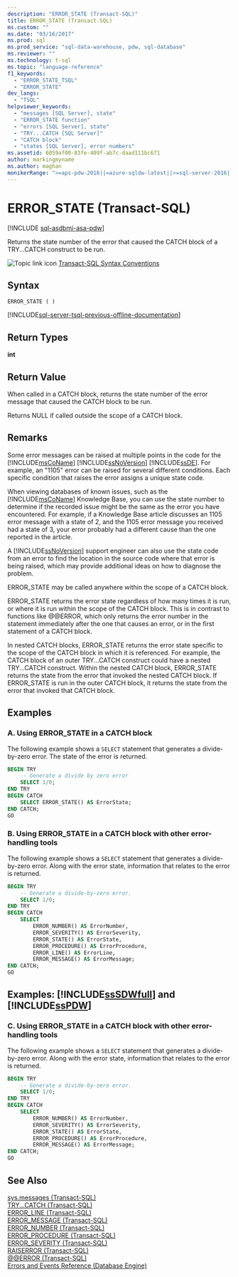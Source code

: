 ```yaml
---
description: "ERROR_STATE (Transact-SQL)"
title: ERROR_STATE (Transact-SQL)
ms.custom: ""
ms.date: "03/16/2017"
ms.prod: sql
ms.prod_service: "sql-data-warehouse, pdw, sql-database"
ms.reviewer: ""
ms.technology: t-sql
ms.topic: "language-reference"
f1_keywords: 
  - "ERROR_STATE_TSQL"
  - "ERROR_STATE"
dev_langs: 
  - "TSQL"
helpviewer_keywords: 
  - "messages [SQL Server], state"
  - "ERROR_STATE function"
  - "errors [SQL Server], state"
  - "TRY...CATCH [SQL Server]"
  - "CATCH block"
  - "states [SQL Server], error numbers"
ms.assetid: 6059af00-83fe-409f-ab7c-daad111bc671
author: markingmyname
ms.author: maghan
monikerRange: ">=aps-pdw-2016||=azure-sqldw-latest||>=sql-server-2016||=sqlallproducts-allversions||>=sql-server-linux-2017||=azuresqldb-mi-current"
---
```


# ERROR_STATE (Transact-SQL)

[!INCLUDE [sql-asdbmi-asa-pdw](../../includes/applies-to-version/sql-asdbmi-asa-pdw.md)]

  Returns the state number of the error that caused the CATCH block of a TRY...CATCH construct to be run.  
  
 ![Topic link icon](../../database-engine/configure-windows/media/topic-link.gif "Topic link icon") [Transact-SQL Syntax Conventions](../../t-sql/language-elements/transact-sql-syntax-conventions-transact-sql.md)  
  
## Syntax  
  
```syntaxsql  
ERROR_STATE ( )  
```  
  
[!INCLUDE[sql-server-tsql-previous-offline-documentation](../../includes/sql-server-tsql-previous-offline-documentation.md)]

## Return Types
 **int**  
  
## Return Value  
 When called in a CATCH block, returns the state number of the error message that caused the CATCH block to be run.  
  
 Returns NULL if called outside the scope of a CATCH block.  
  
## Remarks  
 Some error messages can be raised at multiple points in the code for the [!INCLUDE[msCoName](../../includes/msconame-md.md)] [!INCLUDE[ssNoVersion](../../includes/ssnoversion-md.md)] [!INCLUDE[ssDE](../../includes/ssde-md.md)]. For example, an "1105" error can be raised for several different conditions. Each specific condition that raises the error assigns a unique state code.  
  
 When viewing databases of known issues, such as the [!INCLUDE[msCoName](../../includes/msconame-md.md)] Knowledge Base, you can use the state number to determine if the recorded issue might be the same as the error you have encountered. For example, if a Knowledge Base article discusses an 1105 error message with a state of 2, and the 1105 error message you received had a state of 3, your error probably had a different cause than the one reported in the article.  
  
 A [!INCLUDE[ssNoVersion](../../includes/ssnoversion-md.md)] support engineer can also use the state code from an error to find the location in the source code where that error is being raised, which may provide additional ideas on how to diagnose the problem.  
  
 ERROR_STATE may be called anywhere within the scope of a CATCH block.  
  
 ERROR_STATE returns the error state regardless of how many times it is run, or where it is run within the scope of the CATCH block. This is in contrast to functions like @@ERROR, which only returns the error number in the statement immediately after the one that causes an error, or in the first statement of a CATCH block.  
  
 In nested CATCH blocks, ERROR_STATE returns the error state specific to the scope of the CATCH block in which it is referenced. For example, the CATCH block of an outer TRY...CATCH construct could have a nested TRY...CATCH construct. Within the nested CATCH block, ERROR_STATE returns the state from the error that invoked the nested CATCH block. If ERROR_STATE is run in the outer CATCH block, it returns the state from the error that invoked that CATCH block.  
  
## Examples  
  
### A. Using ERROR_STATE in a CATCH block  
 The following example shows a `SELECT` statement that generates a divide-by-zero error. The state of the error is returned.  
  
```sql  
BEGIN TRY  
    -- Generate a divide by zero error  
    SELECT 1/0;  
END TRY  
BEGIN CATCH  
    SELECT ERROR_STATE() AS ErrorState;  
END CATCH;  
GO  
```  
  
### B. Using ERROR_STATE in a CATCH block with other error-handling tools  
 The following example shows a `SELECT` statement that generates a divide-by-zero error. Along with the error state, information that relates to the error is returned.  
  
```sql  
BEGIN TRY  
    -- Generate a divide-by-zero error.  
    SELECT 1/0;  
END TRY  
BEGIN CATCH  
    SELECT  
        ERROR_NUMBER() AS ErrorNumber,  
        ERROR_SEVERITY() AS ErrorSeverity,  
        ERROR_STATE() AS ErrorState,  
        ERROR_PROCEDURE() AS ErrorProcedure,  
        ERROR_LINE() AS ErrorLine,  
        ERROR_MESSAGE() AS ErrorMessage;  
END CATCH;  
GO  
```  
  
## Examples: [!INCLUDE[ssSDWfull](../../includes/sssdwfull-md.md)] and [!INCLUDE[ssPDW](../../includes/sspdw-md.md)]  
  
### C. Using ERROR_STATE in a CATCH block with other error-handling tools  
 The following example shows a `SELECT` statement that generates a divide-by-zero error. Along with the error state, information that relates to the error is returned.  
  
```sql  
BEGIN TRY  
    -- Generate a divide-by-zero error.  
    SELECT 1/0;  
END TRY  
BEGIN CATCH  
    SELECT  
        ERROR_NUMBER() AS ErrorNumber,  
        ERROR_SEVERITY() AS ErrorSeverity,  
        ERROR_STATE() AS ErrorState,  
        ERROR_PROCEDURE() AS ErrorProcedure,  
        ERROR_MESSAGE() AS ErrorMessage;  
END CATCH;  
GO  
```  
  
## See Also  
 [sys.messages &#40;Transact-SQL&#41;](../../relational-databases/system-catalog-views/messages-for-errors-catalog-views-sys-messages.md)   
 [TRY...CATCH &#40;Transact-SQL&#41;](../../t-sql/language-elements/try-catch-transact-sql.md)   
 [ERROR_LINE &#40;Transact-SQL&#41;](../../t-sql/functions/error-line-transact-sql.md)   
 [ERROR_MESSAGE &#40;Transact-SQL&#41;](../../t-sql/functions/error-message-transact-sql.md)   
 [ERROR_NUMBER &#40;Transact-SQL&#41;](../../t-sql/functions/error-number-transact-sql.md)   
 [ERROR_PROCEDURE &#40;Transact-SQL&#41;](../../t-sql/functions/error-procedure-transact-sql.md)   
 [ERROR_SEVERITY &#40;Transact-SQL&#41;](../../t-sql/functions/error-severity-transact-sql.md)   
 [RAISERROR &#40;Transact-SQL&#41;](../../t-sql/language-elements/raiserror-transact-sql.md)   
 [@@ERROR &#40;Transact-SQL&#41;](../../t-sql/functions/error-transact-sql.md)    
 [Errors and Events Reference &#40;Database Engine&#41;](../../relational-databases/errors-events/errors-and-events-reference-database-engine.md)     
  
    

